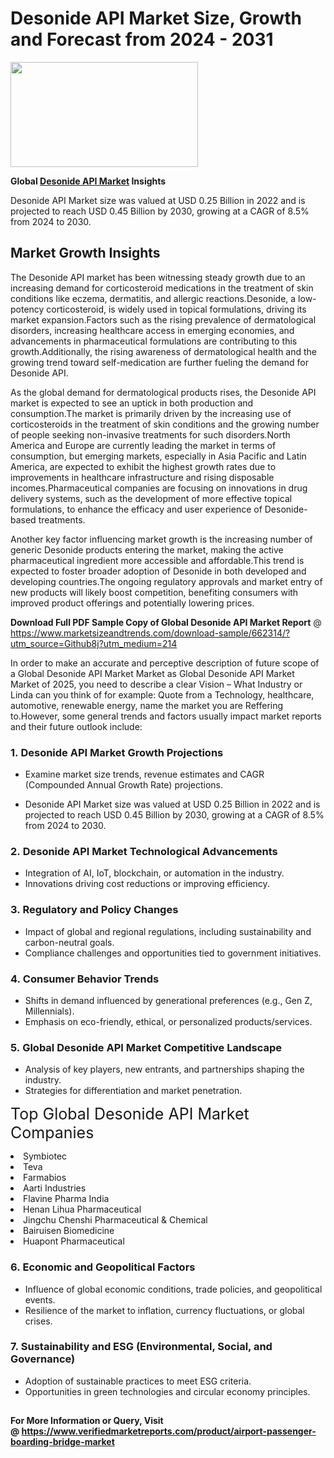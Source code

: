 <H1>Desonide API Market Size, Growth and Forecast from 2024 - 2031</H1><img class="aligncenter size-medium wp-image-584254" src="https://thirdeyenews.in/wp-content/uploads/2024/09/Global-Market-Research-300x168.jpeg" alt="" width="300" height="168" /><p><strong>Global&nbsp;<a href="https://www.marketsizeandtrends.com/download-sample/662314/?utm_source=Github8j?utm_medium=214">Desonide API Market</a> Insights</strong></p><p>Desonide API Market size was valued at USD 0.25 Billion in 2022 and is projected to reach USD 0.45 Billion by 2030, growing at a CAGR of 8.5% from 2024 to 2030.</p><p><h2>Market Growth Insights</h2> <p>The Desonide API market has been witnessing steady growth due to an increasing demand for corticosteroid medications in the treatment of skin conditions like eczema, dermatitis, and allergic reactions.Desonide, a low-potency corticosteroid, is widely used in topical formulations, driving its market expansion.Factors such as the rising prevalence of dermatological disorders, increasing healthcare access in emerging economies, and advancements in pharmaceutical formulations are contributing to this growth.Additionally, the rising awareness of dermatological health and the growing trend toward self-medication are further fueling the demand for Desonide API.</p> <p>As the global demand for dermatological products rises, the Desonide API market is expected to see an uptick in both production and consumption.The market is primarily driven by the increasing use of corticosteroids in the treatment of skin conditions and the growing number of people seeking non-invasive treatments for such disorders.North America and Europe are currently leading the market in terms of consumption, but emerging markets, especially in Asia Pacific and Latin America, are expected to exhibit the highest growth rates due to improvements in healthcare infrastructure and rising disposable incomes.Pharmaceutical companies are focusing on innovations in drug delivery systems, such as the development of more effective topical formulations, to enhance the efficacy and user experience of Desonide-based treatments.</p> <p>Another key factor influencing market growth is the increasing number of generic Desonide products entering the market, making the active pharmaceutical ingredient more accessible and affordable.This trend is expected to foster broader adoption of Desonide in both developed and developing countries.The ongoing regulatory approvals and market entry of new products will likely boost competition, benefiting consumers with improved product offerings and potentially lowering prices.</p> <p><span class=""><strong>Download Full PDF Sample Copy of Global Desonide API Market Report</strong> @ <a href="https://www.marketsizeandtrends.com/download-sample/662314/?utm_source=Github8j?utm_medium=214" target="_blank">https://www.marketsizeandtrends.com/download-sample/662314/?utm_source=Github8j?utm_medium=214</a></span></p><p>In order to make an accurate and perceptive description of future scope of a Global&nbsp;Desonide API Market Market as Global&nbsp;Desonide API Market Market of 2025, you need to describe a clear Vision &ndash; What Industry or Linda can you think of for example: Quote from a Technology, healthcare, automotive, renewable energy, name the market you are Reffering to.However, some general trends and factors usually impact market reports and their future outlook include:</p><h3>1.&nbsp;<strong>Desonide API Market Growth Projections</strong></h3><ul><li>Examine market size trends, revenue estimates and CAGR (Compounded Annual Growth Rate) projections.</li><li><p>Desonide API Market size was valued at USD 0.25 Billion in 2022 and is projected to reach USD 0.45 Billion by 2030, growing at a CAGR of 8.5% from 2024 to 2030.</p></li></ul><h3>2.&nbsp;<strong>Desonide API Market Technological Advancements</strong></h3><ul><li>Integration of AI, IoT, blockchain, or automation in the industry.</li><li>Innovations driving cost reductions or improving efficiency.</li></ul><h3>3.&nbsp;<strong>Regulatory and Policy Changes</strong></h3><ul><li>Impact of global and regional regulations, including sustainability and carbon-neutral goals.</li><li>Compliance challenges and opportunities tied to government initiatives.</li></ul><h3>4.&nbsp;<strong>Consumer Behavior Trends</strong></h3><ul><li>Shifts in demand influenced by generational preferences (e.g., Gen Z, Millennials).</li><li>Emphasis on eco-friendly, ethical, or personalized products/services.</li></ul><h3>5.&nbsp;<strong>Global Desonide API Market Competitive Landscape</strong></h3><ul><li>Analysis of key players, new entrants, and partnerships shaping the industry.</li><li>Strategies for differentiation and market penetration.</li></ul><p data-pm-slice="1 1 []"><span style="color: inherit; font-family: inherit; font-size: 25px;">Top Global Desonide API Market Companies</span></p><div class="" data-test-id=""><p><li>Symbiotec</li><li> Teva</li><li> Farmabios</li><li> Aarti Industries</li><li> Flavine Pharma India</li><li> Henan Lihua Pharmaceutical</li><li> Jingchu Chenshi Pharmaceutical & Chemical</li><li> Bairuisen Biomedicine</li><li> Huapont Pharmaceutical</li></p></div><h3>6.&nbsp;<strong>Economic and Geopolitical Factors</strong></h3><ul><li>Influence of global economic conditions, trade policies, and geopolitical events.</li><li>Resilience of the market to inflation, currency fluctuations, or global crises.</li></ul><h3>7.&nbsp;<strong>Sustainability and ESG (Environmental, Social, and Governance)</strong></h3><ul><li>Adoption of sustainable practices to meet ESG criteria.</li><li>Opportunities in green technologies and circular economy principles.</li></ul><h2><strong style="font-size: 14px;">For More Information or Query, Visit @&nbsp;</strong><a style="background-color: #ffffff; font-size: 14px;" href="https://www.marketsizeandtrends.com/report/desonide-api-market/" target="_blank">https://www.verifiedmarketreports.com/product/airport-passenger-boarding-bridge-market</a></h2>